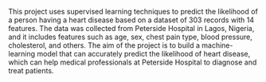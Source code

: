 This project uses supervised learning techniques to predict the likelihood of a person having a heart disease based on a dataset of 303 records with 14 features. The data was collected from Peterside Hospital in Lagos, Nigeria, and it includes features such as age, sex, chest pain type, blood pressure, cholesterol, and others. The aim of the project is to build a machine-learning model that can accurately predict the likelihood of heart disease, which can help medical professionals at Peterside Hospital to diagnose and treat patients.
